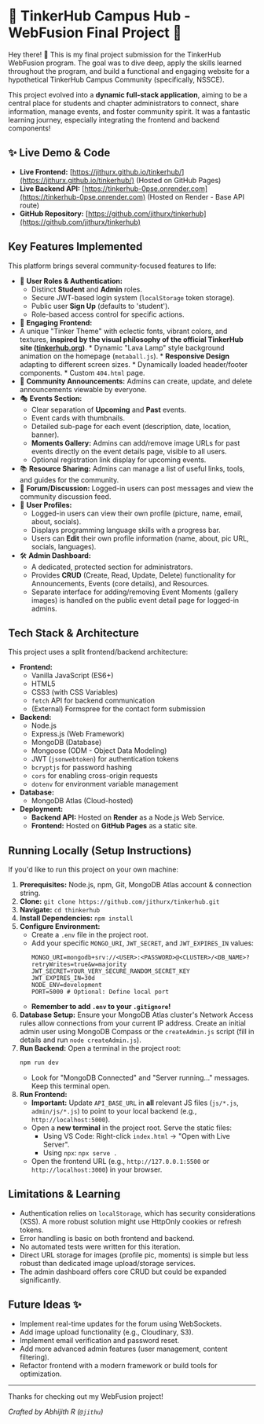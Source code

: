 # 🚀 TinkerHub Campus Hub - WebFusion Final Project 🚀

Hey there! 👋 This is my final project submission for the TinkerHub WebFusion program. The goal was to dive deep, apply the skills learned throughout the program, and build a functional and engaging website for a hypothetical TinkerHub Campus Community (specifically, NSSCE).

This project evolved into a **dynamic full-stack application**, aiming to be a central place for students and chapter administrators to connect, share information, manage events, and foster community spirit. It was a fantastic learning journey, especially integrating the frontend and backend components!

## ✨ Live Demo & Code

*   **Live Frontend:** [https://jithurx.github.io/tinkerhub/](https://jithurx.github.io/tinkerhub/) (Hosted on GitHub Pages)
*   **Live Backend API:** [https://tinkerhub-0pse.onrender.com](https://tinkerhub-0pse.onrender.com) (Hosted on Render - Base API route)
*   **GitHub Repository:** [https://github.com/jithurx/tinkerhub](https://github.com/jithurx/tinkerhub)

## Key Features Implemented

This platform brings several community-focused features to life:

*   👤 **User Roles & Authentication:**
    *   Distinct **Student** and **Admin** roles.
    *   Secure JWT-based login system (`localStorage` token storage).
    *   Public user **Sign Up** (defaults to 'student').
    *   Role-based access control for specific actions.
*   🎨 **Engaging Frontend:**
   *   A unique "Tinker Theme" with eclectic fonts, vibrant colors, and textures, **inspired by the visual philosophy of the official TinkerHub site ([tinkerhub.org](https://tinkerhub.org/))**.
    *   Dynamic "Lava Lamp" style background animation on the homepage (`metaball.js`).
    *   **Responsive Design** adapting to different screen sizes.
    *   Dynamically loaded header/footer components.
    *   Custom `404.html` page.
*   📢 **Community Announcements:** Admins can create, update, and delete announcements viewable by everyone.
*   🎭 **Events Section:**
    *   Clear separation of **Upcoming** and **Past** events.
    *   Event cards with thumbnails.
    *   Detailed sub-page for each event (description, date, location, banner).
    *   **Moments Gallery:** Admins can add/remove image URLs for past events directly on the event details page, visible to all users.
    *   Optional registration link display for upcoming events.
*   📚 **Resource Sharing:** Admins can manage a list of useful links, tools, and guides for the community.
*   💬 **Forum/Discussion:** Logged-in users can post messages and view the community discussion feed.
*   👤 **User Profiles:**
    *   Logged-in users can view their own profile (picture, name, email, about, socials).
    *   Displays programming language skills with a progress bar.
    *   Users can **Edit** their own profile information (name, about, pic URL, socials, languages).
*   🛠️ **Admin Dashboard:**
    *   A dedicated, protected section for administrators.
    *   Provides **CRUD** (Create, Read, Update, Delete) functionality for Announcements, Events (core details), and Resources.
    *   Separate interface for adding/removing Event Moments (gallery images) is handled on the public event detail page for logged-in admins.

## Tech Stack & Architecture

This project uses a split frontend/backend architecture:

*   **Frontend:**
    *   Vanilla JavaScript (ES6+)
    *   HTML5
    *   CSS3 (with CSS Variables)
    *   `fetch` API for backend communication
    *   (External) Formspree for the contact form submission
*   **Backend:**
    *   Node.js
    *   Express.js (Web Framework)
    *   MongoDB (Database)
    *   Mongoose (ODM - Object Data Modeling)
    *   JWT (`jsonwebtoken`) for authentication tokens
    *   `bcryptjs` for password hashing
    *   `cors` for enabling cross-origin requests
    *   `dotenv` for environment variable management
*   **Database:**
    *   MongoDB Atlas (Cloud-hosted)
*   **Deployment:**
    *   **Backend API:** Hosted on **Render** as a Node.js Web Service.
    *   **Frontend:** Hosted on **GitHub Pages** as a static site.

## Running Locally (Setup Instructions)

If you'd like to run this project on your own machine:

1.  **Prerequisites:** Node.js, npm, Git, MongoDB Atlas account & connection string.
2.  **Clone:** `git clone https://github.com/jithurx/tinkerhub.git`
3.  **Navigate:** `cd thinkerhub`
4.  **Install Dependencies:** `npm install`
5.  **Configure Environment:**
    *   Create a `.env` file in the project root.
    *   Add your specific `MONGO_URI`, `JWT_SECRET`, and `JWT_EXPIRES_IN` values:
        ```.env
        MONGO_URI=mongodb+srv://<USER>:<PASSWORD>@<CLUSTER>/<DB_NAME>?retryWrites=true&w=majority
        JWT_SECRET=YOUR_VERY_SECURE_RANDOM_SECRET_KEY
        JWT_EXPIRES_IN=30d
        NODE_ENV=development
        PORT=5000 # Optional: Define local port
        ```
    *   **Remember to add `.env` to your `.gitignore`!**
6.  **Database Setup:** Ensure your MongoDB Atlas cluster's Network Access rules allow connections from your current IP address. Create an initial admin user using MongoDB Compass or the `createAdmin.js` script (fill in details and run `node createAdmin.js`).
7.  **Run Backend:** Open a terminal in the project root:
    ```bash
    npm run dev
    ```
    *   Look for "MongoDB Connected" and "Server running..." messages. Keep this terminal open.
8.  **Run Frontend:**
    *   **Important:** Update `API_BASE_URL` in **all** relevant JS files (`js/*.js`, `admin/js/*.js`) to point to your local backend (e.g., `http://localhost:5000`).
    *   Open a **new terminal** in the project root. Serve the static files:
        *   Using VS Code: Right-click `index.html` -> "Open with Live Server".
        *   Using `npx`: `npx serve .`
    *   Open the frontend URL (e.g., `http://127.0.0.1:5500` or `http://localhost:3000`) in your browser.

## Limitations & Learning

*   Authentication relies on `localStorage`, which has security considerations (XSS). A more robust solution might use HttpOnly cookies or refresh tokens.
*   Error handling is basic on both frontend and backend.
*   No automated tests were written for this iteration.
*   Direct URL storage for images (profile pic, moments) is simple but less robust than dedicated image upload/storage services.
*   The admin dashboard offers core CRUD but could be expanded significantly.

## Future Ideas ✨

*   Implement real-time updates for the forum using WebSockets.
*   Add image upload functionality (e.g., Cloudinary, S3).
*   Implement email verification and password reset.
*   Add more advanced admin features (user management, content filtering).
*   Refactor frontend with a modern framework or build tools for optimization.

---

Thanks for checking out my WebFusion project!

*Crafted by Abhijith R (`@jithu`)*